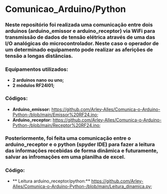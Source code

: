 # Comunicao_Arduino/Python

### Neste repositório foi realizada uma comunicação entre dois arduinos (arduino_emissor e arduino_receptor) via WiFi para transmissão de dados de tensão elétrica através de uma das I/O analógicas do microcontrolador. Neste caso o operador de um determinado equipamento pode realizar as aferições de tensão a longas distâncias.
### Equipamentos utilizados:
* **2 arduinos nano ou uno;**
* **2 módulos RF24l01;**
### Códigos:
* **Arduino_emissor:** https://github.com/Arley-Alles/Comunica-o-Arduino-Python-/blob/main/Emissor%20RF24.ino;
* **Arduino_receptor:** https://github.com/Arley-Alles/Comunica-o-Arduino-Python-/blob/main/Receptor%20RF24.ino;

### Posteriormente, foi feita uma comunicação entre o arduino_receptor e o python (spyder IDE) para fazer a leitura das informações recebidas de forma dinâmica e futuramente, salvar as infromações em uma planilha de excel.

### Código:
* ** Leitura arduino_receptor/python:** https://github.com/Arley-Alles/Comunica-o-Arduino-Python-/blob/main/Leitura_dinamica.py;
